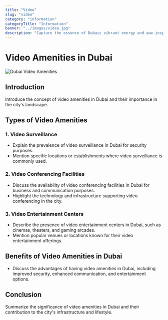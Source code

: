 ```yaml
---
title: "Video"
slug: "video"
category: "information"
categoryTitle: "Information"
banner: "../images/video.jpg"
description: "Capture the essence of Dubais vibrant energy and awe-inspiring landscapes with our professional video production services"
---
```


# Video Amenities in Dubai

![Dubai Video Amenities](https://images.pexels.com/photos/2041396/pexels-photo-2041396.jpeg?auto=compress&cs=tinysrgb&w=1260&h=750&dpr=1)

## Introduction

Introduce the concept of video amenities in Dubai and their importance in the city's landscape.

## Types of Video Amenities

### 1. Video Surveillance

- Explain the prevalence of video surveillance in Dubai for security purposes.
- Mention specific locations or establishments where video surveillance is commonly used.

### 2. Video Conferencing Facilities

- Discuss the availability of video conferencing facilities in Dubai for business and communication purposes.
- Highlight the technology and infrastructure supporting video conferencing in the city.

### 3. Video Entertainment Centers

- Describe the presence of video entertainment centers in Dubai, such as cinemas, theaters, and gaming arcades.
- Mention popular venues or locations known for their video entertainment offerings.

## Benefits of Video Amenities in Dubai

- Discuss the advantages of having video amenities in Dubai, including improved security, enhanced communication, and entertainment options.

## Conclusion

Summarize the significance of video amenities in Dubai and their contribution to the city's infrastructure and lifestyle.

